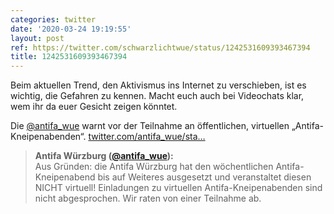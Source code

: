 ```yaml
---
categories: twitter
date: '2020-03-24 19:19:55'
layout: post
ref: https://twitter.com/schwarzlichtwue/status/1242531609393467394
title: 1242531609393467394
---
```

Beim aktuellen Trend, den Aktivismus ins Internet zu verschieben, ist es wichtig, die Gefahren zu kennen. Macht euch auch bei Videochats klar, wem ihr da euer Gesicht zeigen könntet.



Die [@antifa_wue](https://twitter.com/antifa_wue) warnt vor der Teilnahme an öffentlichen, virtuellen „Antifa-Kneipenabenden“. [twitter.com/antifa_wue/sta…](https://twitter.com/antifa_wue/status/1242528364281434115) 
> <b>Antifa Würzburg ([@antifa_wue](https://twitter.com/antifa_wue)):</b>  
>Aus Gründen: die Antifa Würzburg hat den wöchentlichen Antifa-Kneipenabend bis auf Weiteres ausgesetzt und veranstaltet diesen NICHT virtuell! Einladungen zu virtuellen Antifa-Kneipenabenden sind nicht abgesprochen. Wir raten von einer Teilnahme ab.   

